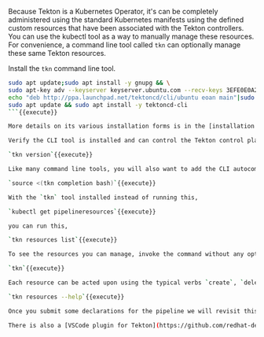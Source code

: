 Because Tekton is a Kubernetes Operator, it's can be completely administered using the standard Kubernetes manifests using the defined custom resources that have been associated with the Tekton controllers. You can use the kubectl tool as a way to manually manage these resources. For convenience, a command line tool called `tkn` can optionally manage these same Tekton resources. 

Install the `tkn` command line tool.

```bash
sudo apt update;sudo apt install -y gnupg && \
sudo apt-key adv --keyserver keyserver.ubuntu.com --recv-keys 3EFE0E0A2F2F60AA && \
echo "deb http://ppa.launchpad.net/tektoncd/cli/ubuntu eoan main"|sudo tee /etc/apt/sources.list.d/tektoncd-ubuntu-cli.list && \
sudo apt update && sudo apt install -y tektoncd-cli
```{{execute}}

More details on its various installation forms is in the [installation documentation](https://github.com/tektoncd/cli).

Verify the CLI tool is installed and can control the Tekton control plane.

`tkn version`{{execute}}

Like many command line tools, you will also want to add the CLI autocompletion. As you type lengthy commands the tab key will make the best guess to fill in the command details.

`source <(tkn completion bash)`{{execute}}

With the `tkn` tool installed instead of running this,

`kubectl get pipelineresources`{{execute}}

you can run this,

`tkn resources list`{{execute}}

To see the resources you can manage, invoke the command without any options.

`tkn`{{execute}}

Each resource can be acted upon using the typical verbs `create`, `delete`, `describe`, `list`.

`tkn resources --help`{{execute}}

Once you submit some declarations for the pipeline we will revisit this `tkn` tool. 

There is also a [VSCode plugin for Tekton](https://github.com/redhat-developer/vscode-tekton) that matches the functionality of the CLI tool and provides editor support for the Tekton resource YAML files.
